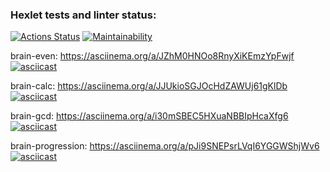 ### Hexlet tests and linter status:
[![Actions Status](https://github.com/roaddust2/python-project-lvl1/workflows/hexlet-check/badge.svg)](https://github.com/roaddust2/python-project-lvl1/actions)
[![Maintainability](https://api.codeclimate.com/v1/badges/a99a88d28ad37a79dbf6/maintainability)](https://codeclimate.com/github/codeclimate/codeclimate/maintainability)

brain-even:
https://asciinema.org/a/JZhM0HNOo8RnyXiKEmzYpFwjf
[![asciicast](https://asciinema.org/a/JZhM0HNOo8RnyXiKEmzYpFwjf.svg)](https://asciinema.org/a/JZhM0HNOo8RnyXiKEmzYpFwjf)

brain-calc:
https://asciinema.org/a/JJUkioSGJOcHdZAWUj61gKlDb
[![asciicast](https://asciinema.org/a/JJUkioSGJOcHdZAWUj61gKlDb.svg)](https://asciinema.org/a/JJUkioSGJOcHdZAWUj61gKlDb)

brain-gcd:
https://asciinema.org/a/i30mSBEC5HXuaNBBIpHcaXfg6
[![asciicast](https://asciinema.org/a/i30mSBEC5HXuaNBBIpHcaXfg6.svg)](https://asciinema.org/a/i30mSBEC5HXuaNBBIpHcaXfg6)

brain-progression:
https://asciinema.org/a/pJi9SNEPsrLVqI6YGGWShjWv6
[![asciicast](https://asciinema.org/a/pJi9SNEPsrLVqI6YGGWShjWv6.svg)](https://asciinema.org/a/pJi9SNEPsrLVqI6YGGWShjWv6)